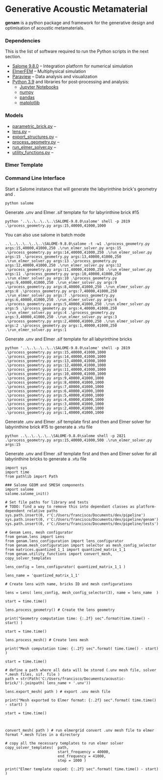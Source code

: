# Generative Acoustic Metamaterial

__genam__ is a python package and framework for the generative design and optimisation of acoustic metamaterials.

### Dependencies 

This is the list of software required to run the Python scripts in the next section. 

* [Salome 9.8.0](https://salome-platform.org/) – Integration platform for numerical simulation
* [ElmerFEM](http://www.csc.fi/elmer) – Multiphysical simulation
* [Paraview](https://www.paraview.org/) – Data analysis and visualization 
* [Python 3.9](https://www.python.org/) and libraries for post-processing and analysis:
  * [Jupyter Notebooks](https://www.python.org/)
  * [numpy](https://www.python.org/)
  * [pandas](https://www.python.org/)
  * [matplotlib](https://www.python.org/)


### Models 

* [parametric_brick.py](https://github.com/frantic0/ammgdop/blob/main/parametric_brick.py) –
* [lens.py](https://github.com/frantic0/ammgdop/blob/main/assemble_lens.py) –
* [export_structures.py](https://github.com/frantic0/ammgdop/blob/main/export_structures.py) – 
* [process_geometry.py](https://github.com/frantic0/ammgdop/blob/main/process_geometry.py) –
* [run_elmer_solver.py](https://github.com/frantic0/ammgdop/blob/main/run_elmer_solver.py) – 
* [utility_functions.py](https://github.com/frantic0/ammgdop/blob/main/utility_functions.py) –

### Elmer Template


### Command Line Interface

Start a Salome instance that will generate the labyrinthine brick's geometry and . 

```
python salome
```

Generate .unv and Elmer .sif template for for labyrinthine brick #15 

```
python '..\..\..\..\..\SALOME-9.8.0\salome' shell -p 2819 .\process_geometry.py args:15,40000,41000,1000 
```

You can also use salome in batch mode

```
..\..\..\..\..\..\SALOME-9.8.0\salome -t -w1 .\process_geometry.py args:15,40000,41000,250 .\run_elmer_solver.py args:15 .\process_geometry.py args:14,40000,41000,250 .\run_elmer_solver.py args:15 .\process_geometry.py args:13,40000,41000,250 .\run_elmer_solver.py args:13 .\process_geometry.py args:12,40000,41000,250 .\run_elmer_solver.py args:12 .\process_geometry.py args:11,40000,41000,250 .\run_elmer_solver.py args:11 .\process_geometry.py args:10,40000,41000,250 .\run_elmer_solver.py args:10 .\process_geometry.py args:9,40000,41000,250 .\run_elmer_solver.py args:9 .\process_geometry.py args:8,40000,41000,250 .\run_elmer_solver.py args:8 .\process_geometry.py args:7,40000,41000,250 .\run_elmer_solver.py args:7 .\process_geometry.py args:6,40000,41000,250 .\run_elmer_solver.py args:6 .\process_geometry.py args:5,40000,41000,250 .\run_elmer_solver.py args:5 .\process_geometry.py args:4,40000,41000,250 .\run_elmer_solver.py args:4 .\process_geometry.py args:3,40000,41000,250 .\run_elmer_solver.py args:3 .\process_geometry.py args:2,40000,41000,250 .\run_elmer_solver.py args:2 .\process_geometry.py args:1,40000,41000,250 .\run_elmer_solver.py args:1
```


Generate .unv and Elmer .sif template for all labyrinthine bricks

```
python '..\..\..\..\..\SALOME-9.8.0\salome' shell -p 2819 
.\process_geometry.py args:15,40000,41000,1000 
.\process_geometry.py args:14,40000,41000,1000 
.\process_geometry.py args:13,40000,41000,1000 
.\process_geometry.py args:12,40000,41000,1000 
.\process_geometry.py args:11,40000,41000,1000 
.\process_geometry.py args:10,40000,41000,1000 
.\process_geometry.py args:9,40000,41000,1000 
.\process_geometry.py args:8,40000,41000,1000 
.\process_geometry.py args:7,40000,41000,1000 
.\process_geometry.py args:6,40000,41000,1000 
.\process_geometry.py args:5,40000,41000,1000 
.\process_geometry.py args:4,40000,41000,1000 
.\process_geometry.py args:3,40000,41000,1000 
.\process_geometry.py args:2,40000,41000,1000 
.\process_geometry.py args:1,40000,41000,1000
```


Generate .unv and Elmer .sif template first and then and Elmer solver for labyrinthine brick #15 to generate a .vtu file  

```
python ..\..\..\..\..\SALOME-9.8.0\salome shell -p 2821 .\process_geometry.py args:15,40000,41000,500 .\run_elmer_solver.py args:15
```


Generate .unv and Elmer .sif template first and then and Elmer solver for all labyrinthine bricks to generate a .vtu file

```
import sys
import time
from pathlib import Path

### Salome GEOM and SMESH components
import salome
salome.salome_init()

# Set file paths for library and tests  
# TODO: find a way to remove this into dependant classes as platform-dependent relative paths 
sys.path.insert(0, r'C:/Users/francisco/Documents/dev/pipeline')
sys.path.insert(0, r'C:/Users/francisco/Documents/dev/pipeline/genam')
sys.path.insert(0, r'C:/Users/francisco/Documents/dev/pipeline/tests')

# Genam Lens, mesh configurator
from genam.lens import Lens
from genam.lens_configuration import lens_configurator 
from genam.mesh_configuration import selector as mesh_config_selector
from matrices.quantized_1_1 import quantized_matrix_1_1
from genam.utility_functions import convert_mesh, copy_solver_templates

lens_config = lens_configurator( quantized_matrix_1_1 )

lens_name = 'quantized_matrix_1_1' 

# Create lens with name, bricks ID and mesh configurations 

lens = Lens( lens_config, mesh_config_selector(3), name = lens_name  )

start = time.time()

lens.process_geometry() # Create the lens geometry 

print("Geometry computation time: {:.2f} sec".format(time.time() - start) )

start = time.time()

lens.process_mesh() # Create lens mesh 

print("Mesh computation time: {:.2f} sec".format( time.time() - start) )

start = time.time()

# define a path where all data will be stored (.unv mesh file, solver *.mesh files, sif. file )
path = str(Path('C:/Users/francisco/Documents/acoustic-brick/').joinpath( lens_name + '.unv')) 

lens.export_mesh( path ) # export .unv mesh file

print("Mesh exported to Elmer format: {:.2f} sec".format( time.time() - start) )

start = time.time()



convert_mesh( path ) # run elmergrid convert .unv mesh file to elmer format *.mesh files in a directory 

# copy all the necessary templates to run elmer solver
copy_solver_templates(  path, 
                        start_frequency = 40000, 
                        end_frequency = 41000, 
                        step = 1000 )

print("Elmer template copied: {:.2f} sec".format( time.time() - start) )

```
